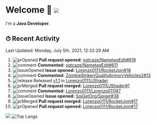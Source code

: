 # Welcome 👋 ![](https://hit.yhype.me/github/profile?user_id=69311874)

I'm a **Java Developer**.

## ⏱ Recent Activity

<!--RECENT_ACTIVITY:last_update-->
Last Updated: Monday, July 5th, 2021, 12:32:29 AM
<!--RECENT_ACTIVITY:last_update_end-->

<!--RECENT_ACTIVITY:start-->
1. ![prOpened] **Pull request opened:** [sgtcaze/NametagEdit#619](https://github.com/sgtcaze/NametagEdit/pull/619)
2. ![comment] **Commented:** [sgtcaze/NametagEdit#611](https://github.com/sgtcaze/NametagEdit/pull/611#issuecomment-873644592)
3. ![issueOpened] **Issue opened:** [Lorenzo0111/RocketJoin#18](https://github.com/Lorenzo0111/RocketJoin/issues/18)
4. ![comment] **Commented:** [ZombieStriker/QualityArmoryVehicles2#13](https://github.com/ZombieStriker/QualityArmoryVehicles2/issues/13#issuecomment-873464629)
5. ![release] Released [v1.1](https://github.com/Lorenzo0111/JShader/releases/tag/1.1) in [Lorenzo0111/JShader](https://github.com/Lorenzo0111/JShader)
6. ![prMerged] **Pull request merged:** [Lorenzo0111/JShader#1](https://github.com/Lorenzo0111/JShader/pull/1)
7. ![comment] **Commented:** [Lorenzo0111/Lorenzo0111#7](https://github.com/Lorenzo0111/Lorenzo0111/pull/7#issuecomment-873023914)
8. ![issueOpened] **Issue opened:** [SpiGetOrg/Spiget#38](https://github.com/SpiGetOrg/Spiget/issues/38)
9. ![prMerged] **Pull request merged:** [Lorenzo0111/RocketJoin#17](https://github.com/Lorenzo0111/RocketJoin/pull/17)
10. ![prOpened] **Pull request opened:** [Lorenzo0111/RocketJoin#17](https://github.com/Lorenzo0111/RocketJoin/pull/17)
<!--RECENT_ACTIVITY:end-->

[![](https://github-readme-stats.vercel.app/api?username=Lorenzo0111&show_icons=true&count_private=true)](https://github.com/Lorenzo0111)
![Top Langs](https://github-readme-stats.vercel.app/api/top-langs/?username=Lorenzo0111&layout=compact)

[issueOpened]: https://cdn.jsdelivr.net/gh/Readme-Workflows/Readme-Icons@main/icons/octicons/IssueOpenedOld.svg
[issueClosed]: https://cdn.jsdelivr.net/gh/Readme-Workflows/Readme-Icons@main/icons/octicons/IssueClosedOld.svg

[prOpened]: https://cdn.jsdelivr.net/gh/Readme-Workflows/Readme-Icons@main/icons/octicons/PullRequestOpened.svg
[prClosed]: https://cdn.jsdelivr.net/gh/Readme-Workflows/Readme-Icons@main/icons/octicons/PullRequestClosed.svg
[prMerged]: https://cdn.jsdelivr.net/gh/Readme-Workflows/Readme-Icons@main/icons/octicons/PullRequestMerged.svg

[comment]: https://cdn.jsdelivr.net/gh/Readme-Workflows/Readme-Icons@main/icons/octicons/Comment.svg

[changesRequested]: https://cdn.jsdelivr.net/gh/Readme-Workflows/Readme-Icons@main/icons/octicons/RequestedChanges.svg
[approved]: https://cdn.jsdelivr.net/gh/Readme-Workflows/Readme-Icons@main/icons/octicons/ApprovedChanges.svg

[repoCreated]: https://cdn.jsdelivr.net/gh/Readme-Workflows/Readme-Icons@main/icons/octicons/Repository.svg
[release]: https://cdn.jsdelivr.net/gh/Readme-Workflows/Readme-Icons@main/icons/octicons/Release.svg
[star]: https://cdn.jsdelivr.net/gh/Readme-Workflows/Readme-Icons@main/icons/octicons/StarredRepository.svg
[wiki]: https://cdn.jsdelivr.net/gh/Readme-Workflows/Readme-Icons@main/icons/octicons/Wiki.svg
[fork]: https://cdn.jsdelivr.net/gh/Readme-Workflows/Readme-Icons@main/icons/octicons/ForkedRepository.svg
[people]: https://cdn.jsdelivr.net/gh/Readme-Workflows/Readme-Icons@main/icons/octicons/People.svg
